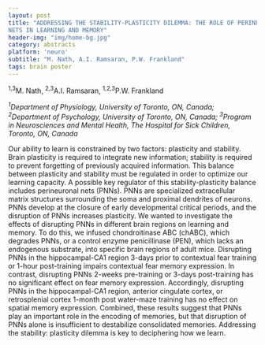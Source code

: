 ```yaml
---
layout: post
title: "ADDRESSING THE STABILITY-PLASTICITY DILEMMA: THE ROLE OF PERINEURONAL
NETS IN LEARNING AND MEMORY"
header-img: "img/home-bg.jpg"
category: abstracts
platform: 'neuro'
subtitle: "M. Nath, A.I. Ramsaran, P.W. Frankland"
tags: brain poster
---
```

<sup>1,3</sup>M. Nath, <sup>2,3</sup>A.I. Ramsaran, <sup>1,2,3</sup>P.W. Frankland

_<sup>1</sup>Department of Physiology, University of Toronto, ON, Canada;
<sup>2</sup>Department of Psychology, University of Toronto, ON, Canada;
<sup>3</sup>Program in Neurosciences and Mental Health, The Hospital for Sick
Children, Toronto, ON, Canada_

Our ability to learn is constrained by two factors: plasticity and
stability. Brain plasticity is required to integrate new information;
stability is required to prevent forgetting of previously acquired
information. This balance between plasticity and stability must be
regulated in order to optimize our learning capacity. A possible key
regulator of this stability-plasticity balance includes perineuronal
nets (PNNs). PNNs are specialized extracellular matrix structures
surrounding the soma and proximal dendrites of neurons. PNNs develop at
the closure of early developmental critical periods, and the disruption
of PNNs increases plasticity. We wanted to investigate the effects of
disrupting PNNs in different brain regions on learning and memory. To do
this, we infused chondroitinase ABC (chABC), which degrades PNNs, or a
control enzyme penicillinase (PEN), which lacks an endogenous substrate,
into specific brain regions of adult mice. Disrupting PNNs in the
hippocampal-CA1 region 3-days prior to contextual fear training or
1-hour post-training impairs contextual fear memory expression. In
contrast, disrupting PNNs 2-weeks pre-training or 3-days post-training
has no significant effect on fear memory expression. Accordingly,
disrupting PNNs in the hippocampal-CA1 region, anterior cingulate
cortex, or retrosplenial cortex 1-month post water-maze training has no
effect on spatial memory expression. Combined, these results suggest
that PNNs play an important role in the encoding of memories, but that
disruption of PNNs alone is insufficient to destabilize consolidated
memories. Addressing the stability: plasticity dilemma is key to
deciphering how we learn.
